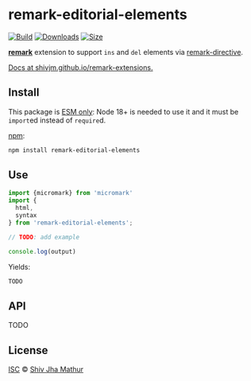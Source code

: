 # remark-editorial-elements

[![Build][test-badge]][build]
[![Downloads][downloads-badge]][downloads]
[![Size][size-badge]][size]

**[remark][]** extension to support `ins` and `del` elements via
[remark-directive][].

[Docs at shivjm.github.io/remark-extensions.](https://shivjm.github.io/remark-extensions/modules/remark_editorial_elements.html)

## Install

This package is [ESM only](https://gist.github.com/sindresorhus/a39789f98801d908bbc7ff3ecc99d99c):
Node 18+ is needed to use it and it must be `import`ed instead of `require`d.

[npm][]:

```sh
npm install remark-editorial-elements
```

## Use

```js
import {micromark} from 'micromark'
import {
  html,
  syntax
} from 'remark-editorial-elements';

// TODO: add example

console.log(output)
```

Yields:

```html
TODO
```

## API

TODO

## License

[ISC][license] © [Shiv Jha Mathur][author]

<!-- Definitions -->

[author]: https://github.com/shivjm

[test-badge]: https://github.com/shivjm/remark-extensions/actions/workflows/test.yml/badge.svg

[build]: https://github.com/shivjm/remark-extensions/actions

[downloads-badge]: https://img.shields.io/npm/dm/remark-editorial-elements.svg

[downloads]: https://www.npmjs.com/package/remark-editorial-elements

[size-badge]: https://img.shields.io/bundlephobia/minzip/remark-editorial-elements.svg

[size]: https://bundlephobia.com/result?p=remark-editorial-elements

[npm]: https://docs.npmjs.com/cli/install

[license]: ../../license

[micromark]: https://github.com/micromark/micromark

[from-markdown]: https://github.com/syntax-tree/mdast-util-from-markdown

[to-markdown]: https://github.com/syntax-tree/mdast-util-to-markdown

[remark]: https://github.com/remarkjs/remark

[remark-directive]: https://github.com/remarkjs/remark-directive
